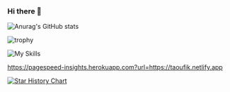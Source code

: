 ### Hi there 👋

<!--
**ahjam-taoufik/ahjam-taoufik** is a ✨ _special_ ✨ repository because its `README.md` (this file) appears on your GitHub profile.

Here are some ideas to get you started:

- 🔭 I’m currently working on ...
- 🌱 I’m currently learning ...
- 👯 I’m looking to collaborate on ...
- 🤔 I’m looking for help with ...
- 💬 Ask me about ...
- 📫 How to reach me: ...
- 😄 Pronouns: ...
- ⚡ Fun fact: ...
-->
![Anurag's GitHub stats](https://github-readme-stats.vercel.app/api?username=ahjam-taoufik)

![trophy](https://github-profile-trophy.vercel.app/?username=ahjam-taoufik)


![My Skills](https://skillicons.dev/icons?i=js,html,css,arduino,bootstrap,bots,docker,firebase,flutter,git,github,graphql,heroku,laravel,linkedin,materialui,mongodb,mysql,netlify,nextjs,nodejs,php,postgres,py,raspberrypi,react,redux,sass,solidity,stackoverflow,tailwind,vscode,wordpress)


https://pagespeed-insights.herokuapp.com?url=https://taoufik.netlify.app

[![Star History Chart](https://api.star-history.com/svg?repos=bytebase/star-history&type=Date)](https://star-history.com/#bytebase/star-history&Date)




